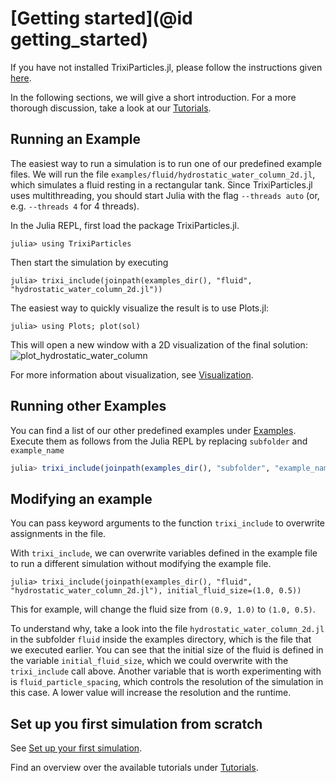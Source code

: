 # [Getting started](@id getting_started)
If you have not installed TrixiParticles.jl, please follow the instructions given [here](install.md).

In the following sections, we will give a short introduction. For a more thorough discussion, take a look at our [Tutorials](tutorial.md).

## Running an Example
The easiest way to run a simulation is to run one of our predefined example files.
We will run the file `examples/fluid/hydrostatic_water_column_2d.jl`, which simulates a fluid resting in a rectangular tank.
Since TrixiParticles.jl uses multithreading, you should start Julia with the flag `--threads auto` (or, e.g. `--threads 4` for 4 threads).

In the Julia REPL, first load the package TrixiParticles.jl.
```jldoctest getting_started
julia> using TrixiParticles
```

Then start the simulation by executing
```jldoctest getting_started; filter = r".*"s
julia> trixi_include(joinpath(examples_dir(), "fluid", "hydrostatic_water_column_2d.jl"))
```

The easiest way to quickly visualize the result is to use Plots.jl:
```jldoctest getting_started; filter = r".*"s, setup=:(trixi_include(@__MODULE__, joinpath(examples_dir(), "fluid", "hydrostatic_water_column_2d.jl")))
julia> using Plots; plot(sol)
```

This will open a new window with a 2D visualization of the final solution:
![plot_hydrostatic_water_column](https://github.com/trixi-framework/TrixiParticles.jl/assets/44124897/95821154-577d-4323-ba57-16ef02ea24e0)

For more information about visualization, see [Visualization](visualization.md).

## Running other Examples
You can find a list of our other predefined examples under [Examples](examples.md).
Execute them as follows from the Julia REPL by replacing `subfolder` and `example_name`
```julia
julia> trixi_include(joinpath(examples_dir(), "subfolder", "example_name.jl"))
```

## Modifying an example
You can pass keyword arguments to the function `trixi_include` to overwrite assignments in the file.

With `trixi_include`, we can overwrite variables defined in the example file to run a different simulation without modifying the example file.
```jldoctest getting_started; filter = r".*"s
julia> trixi_include(joinpath(examples_dir(), "fluid", "hydrostatic_water_column_2d.jl"), initial_fluid_size=(1.0, 0.5))
```
This for example, will change the fluid size from ``(0.9, 1.0)`` to ``(1.0, 0.5)``.

To understand why, take a look into the file `hydrostatic_water_column_2d.jl` in the subfolder `fluid` inside the examples directory, which is the file that we executed earlier.
You can see that the initial size of the fluid is defined in the variable `initial_fluid_size`, which we could overwrite with the `trixi_include` call above.
Another variable that is worth experimenting with is `fluid_particle_spacing`, which controls the resolution of the simulation in this case.
A lower value will increase the resolution and the runtime.

## Set up you first simulation from scratch
See [Set up your first simulation](tutorials/tut_setup.md).

Find an overview over the available tutorials under [Tutorials](tutorial.md).
